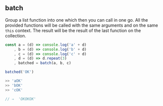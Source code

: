 ## batch

Group a list function into one which then you can call in one go.
All the provided functions will be called with the same arguments and on the same `this` context.
The result will be the result of the last function on the collection.

```javascript
const a = (d) => console.log('a' + d)
    , b = (d) => console.log('b' + d)
    , c = (d) => console.log('c' + d)
    , d = (d) => d.repeat(3)
    , batched = batch(a, b, c)

batched('OK') 

>> 'aOK'
>> 'bOK'
>> 'cOK'

// ⇒  'OKOKOK'
```
